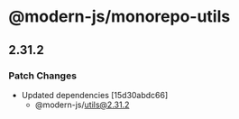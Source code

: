 # @modern-js/monorepo-utils

## 2.31.2

### Patch Changes

- Updated dependencies [15d30abdc66]
  - @modern-js/utils@2.31.2
